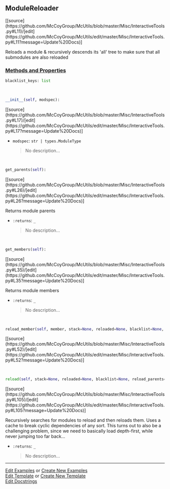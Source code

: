 ## <a id="McUtils.Misc.InteractiveTools.ModuleReloader">ModuleReloader</a> 
<div class="docs-source-link" markdown="1">
[[source](https://github.com/McCoyGroup/McUtils/blob/master/Misc/InteractiveTools.py#L11)/[edit](https://github.com/McCoyGroup/McUtils/edit/master/Misc/InteractiveTools.py#L11?message=Update%20Docs)]
</div>

Reloads a module & recursively descends its 'all' tree
to make sure that all submodules are also reloaded

<div class="collapsible-section">
 <div class="collapsible-section collapsible-section-header" markdown="1">
 
### <a class="collapse-link" data-toggle="collapse" href="#methods">Methods and Properties</a> <a class="float-right" data-toggle="collapse" href="#methods"><i class="fa fa-chevron-down"></i></a>

 </div>
 <div class="collapsible-section collapsible-section-body collapse" id="methods" markdown="1">

```python
blacklist_keys: list
```
<a id="McUtils.Misc.InteractiveTools.ModuleReloader.__init__" class="docs-object-method">&nbsp;</a> 
```python
__init__(self, modspec): 
```
<div class="docs-source-link" markdown="1">
[[source](https://github.com/McCoyGroup/McUtils/blob/master/Misc/InteractiveTools.py#L17)/[edit](https://github.com/McCoyGroup/McUtils/edit/master/Misc/InteractiveTools.py#L17?message=Update%20Docs)]
</div>


- `modspec`: `str | types.ModuleType`
    >No description...

<a id="McUtils.Misc.InteractiveTools.ModuleReloader.get_parents" class="docs-object-method">&nbsp;</a> 
```python
get_parents(self): 
```
<div class="docs-source-link" markdown="1">
[[source](https://github.com/McCoyGroup/McUtils/blob/master/Misc/InteractiveTools.py#L26)/[edit](https://github.com/McCoyGroup/McUtils/edit/master/Misc/InteractiveTools.py#L26?message=Update%20Docs)]
</div>

Returns module parents
- `:returns`: `_`
    >No description...

<a id="McUtils.Misc.InteractiveTools.ModuleReloader.get_members" class="docs-object-method">&nbsp;</a> 
```python
get_members(self): 
```
<div class="docs-source-link" markdown="1">
[[source](https://github.com/McCoyGroup/McUtils/blob/master/Misc/InteractiveTools.py#L35)/[edit](https://github.com/McCoyGroup/McUtils/edit/master/Misc/InteractiveTools.py#L35?message=Update%20Docs)]
</div>

Returns module members
- `:returns`: `_`
    >No description...

<a id="McUtils.Misc.InteractiveTools.ModuleReloader.reload_member" class="docs-object-method">&nbsp;</a> 
```python
reload_member(self, member, stack=None, reloaded=None, blacklist=None, reload_parents=True, verbose=False, print_indent=''): 
```
<div class="docs-source-link" markdown="1">
[[source](https://github.com/McCoyGroup/McUtils/blob/master/Misc/InteractiveTools.py#L52)/[edit](https://github.com/McCoyGroup/McUtils/edit/master/Misc/InteractiveTools.py#L52?message=Update%20Docs)]
</div>

<a id="McUtils.Misc.InteractiveTools.ModuleReloader.reload" class="docs-object-method">&nbsp;</a> 
```python
reload(self, stack=None, reloaded=None, blacklist=None, reload_parents=True, verbose=False, print_indent=''): 
```
<div class="docs-source-link" markdown="1">
[[source](https://github.com/McCoyGroup/McUtils/blob/master/Misc/InteractiveTools.py#L105)/[edit](https://github.com/McCoyGroup/McUtils/edit/master/Misc/InteractiveTools.py#L105?message=Update%20Docs)]
</div>

Recursively searches for modules to reload and then reloads them.
        Uses a cache to break cyclic dependencies of any sort.
        This turns out to also be a challenging problem, since we need to basically
        load depth-first, while never jumping too far back...
- `:returns`: `_`
    >No description...

 </div>
</div>




___

[Edit Examples](https://github.com/McCoyGroup/McUtils/edit/gh-pages/ci/examples/McUtils/Misc/InteractiveTools/ModuleReloader.md) or 
[Create New Examples](https://github.com/McCoyGroup/McUtils/new/gh-pages/?filename=ci/examples/McUtils/Misc/InteractiveTools/ModuleReloader.md) <br/>
[Edit Template](https://github.com/McCoyGroup/McUtils/edit/gh-pages/ci/docs/McUtils/Misc/InteractiveTools/ModuleReloader.md) or 
[Create New Template](https://github.com/McCoyGroup/McUtils/new/gh-pages/?filename=ci/docs/templates/McUtils/Misc/InteractiveTools/ModuleReloader.md) <br/>
[Edit Docstrings](https://github.com/McCoyGroup/McUtils/edit/master/Misc/InteractiveTools.py#L11?message=Update%20Docs)